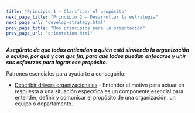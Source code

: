 ```yaml
---
title: "Principio 1 – Clarificar el propósito"
next_page_title: "Principio 2 – Desarrollar la estrategia"
next_page_url: "develop-strategy.html"
prev_page_title: "Dos principios para la orientación"
prev_page_url: "orientation.html"
---
```




**_Asegúrate de que todos entiendan a quién está sirviendo la organización o equipo, por qué y con qué fin, para que todos puedan enfocarse y unir sus esfuerzos para lograr ese propósito._**


Patrones esenciales para ayudarte a conseguirlo:

-   [Describir drivers organizacionales](describe-organizational-drivers.html) - Entender el motivo para actuar en respuesta a una situación específica es un componente esencial para entender, definir y comunicar el propósito de una organización, un equipo o departamento.
